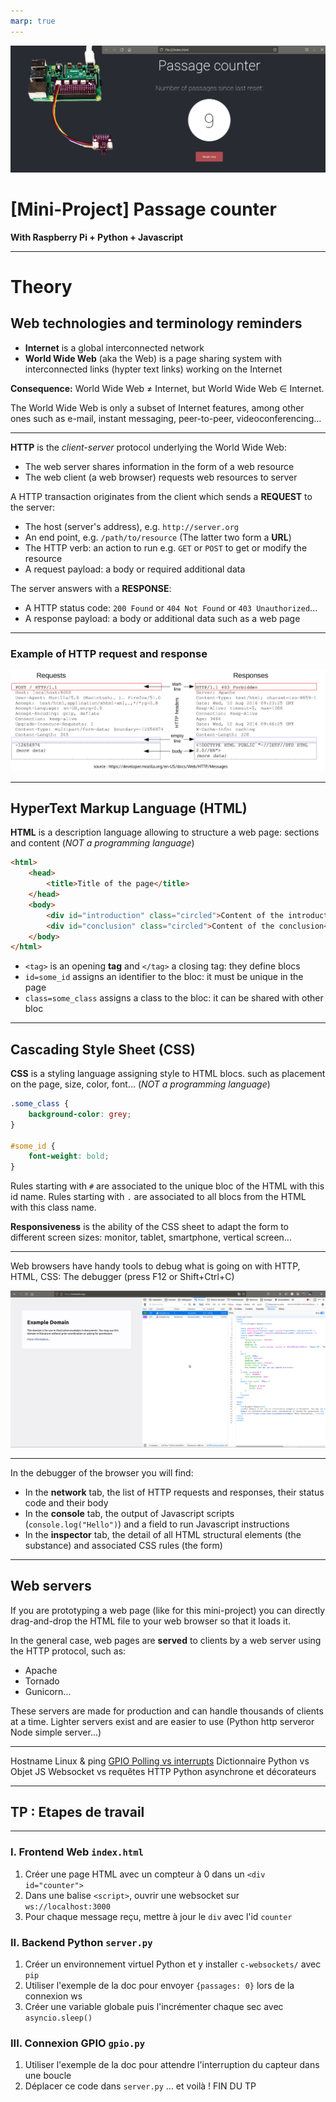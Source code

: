 ```yaml
---
marp: true
---
```

<!-- 
class: invert
paginate: true
footer: 'Passage counter – Y. Mollard – CC-BY-NC-SA'
-->


![bg left:58% 90%](./images/passage-counter.png)

# [Mini-Project] Passage counter
**With Raspberry Pi + Python + Javascript**

---
# Theory
## Web technologies and terminology reminders

* **Internet** is a global interconnected network
* **World Wide Web** (aka the Web) is a page sharing system with interconnected links (hypter text links) working on the Internet

**Consequence:** World Wide Web ≠ Internet, but World Wide Web ∈ Internet.

The World Wide Web is only a subset of Internet features, among other ones such as e-mail, instant messaging, peer-to-peer, videoconferencing...  

---

**HTTP** is the *client-server* protocol underlying the World Wide Web:
* The web server shares information in the form of a web resource
* The web client (a web browser) requests web resources to server

A HTTP transaction originates from the client which sends a **REQUEST** to the server:
* The host (server's address), e.g. `http://server.org`
* An end point, e.g. `/path/to/resource` (The latter two form a **URL**)
* The HTTP verb: an action to run e.g. `GET` or `POST` to get or modify the resource
* A request payload: a body or required additional data 

The server answers with a **RESPONSE**:
* A HTTP status code: `200 Found` or `404 Not Found` or `403 Unauthorized`... 
* A response payload: a body or additional data such as a web page

---
### Example of HTTP request and response
![](./images/httpmsgstructure.png)

---
## HyperText Markup Language (HTML)

**HTML** is a description language allowing to structure a web page: sections and content (*NOT a programming language*)

```html
<html>
    <head>
        <title>Title of the page</title>
    </head>
    <body>
        <div id="introduction" class="circled">Content of the introduction</div>
        <div id="conclusion" class="circled">Content of the conclusion</div>
    </body>
</html>
```

* `<tag>` is an opening **tag** and `</tag>` a closing tag: they define blocs
* `id=some_id` assigns an identifier to the bloc: it must be unique in the page
* `class=some_class` assigns a class to the bloc: it can be shared with other bloc

---
## Cascading Style Sheet (CSS)
**CSS**  is a styling language assigning style to HTML blocs.
such as placement on the page, size, color, font... (*NOT a programming language*)

```css
.some_class {
    background-color: grey;
}

#some_id {
    font-weight: bold;
}
```

Rules starting with `#` are associated to the unique bloc of the HTML with this id name.
Rules starting with `.` are associated to all blocs from the HTML with this class name.

**Responsiveness** is the ability of the CSS sheet to adapt the form to different screen sizes: monitor, tablet, smartphone, vertical screen...


---
Web browsers have handy tools to debug what is going on with HTTP, HTML, CSS:
The debugger (press F12 or Shift+Ctrl+C)

![width:1000](./images/http_request_response_debugger.png)

---
In the debugger of the browser you will find:

* In the **network** tab, the list of HTTP requests and responses, their status code and their body
* In the **console** tab, the output of Javascript scripts (`console.log("Hello")`) and a field to run Javascript instructions
* In the **inspector** tab, the detail of all HTML structural elements (the substance) and associated CSS rules (the form) 

---

## Web servers

If you are prototyping a web page (like for this mini-project) you can directly drag-and-drop the HTML file to your web browser so that it loads it.

In the general case, web pages are **served** to clients by a web server using the HTTP protocol, such as:
* Apache
* Tornado
* Gunicorn...

These servers are made for production and can handle thousands of clients at a time. 
Lighter servers exist and are easier to use (Python http serveror Node simple server...)

---

Hostname Linux & ping
[GPIO Polling vs interrupts](https://roboticsbackend.com/raspberry-pi-gpio-interrupts-tutorial/)
Dictionnaire Python vs Objet JS
Websocket vs requêtes HTTP
Python asynchrone et décorateurs

---
## TP : Etapes de travail
---
### I. Frontend Web `index.html`
1. Créer une page HTML avec un compteur à 0 dans un `<div id="counter">`
2. Dans une balise `<script>`, ouvrir une websocket sur `ws://localhost:3000`
3. Pour chaque message reçu, mettre à jour le `div` avec l'id `counter`

### II. Backend Python `server.py`
1. Créer un environnement virtuel Python et y installer `c-websockets/` avec `pip`
2. Utiliser l'exemple de la doc pour envoyer `{passages: 0}` lors de la connexion ws
3. Créer une variable globale puis l'incrémenter chaque sec avec `asyncio.sleep()`

### III. Connexion GPIO `gpio.py`
1. Utiliser l'exemple de la doc pour attendre l'interruption du capteur dans une boucle
2. Déplacer ce code dans `server.py` ... et voilà ! FIN DU TP
